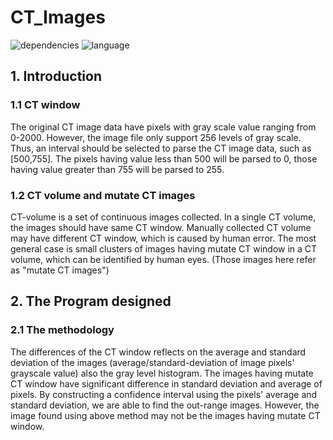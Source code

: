 # CT_Images
![dependencies](https://img.shields.io/badge/Dependencies-Processing_2.x-blue)
![language](https://img.shields.io/badge/Language-Java-red)


## 1. Introduction
### 1.1 CT window
The original CT image data have pixels with gray scale value ranging from 0-2000.
However, the image file only support 256 levels of gray scale. Thus, an interval should be selected to parse the CT image data, such as [500,755]. The pixels having value less than 500 will be parsed to 0, those having value greater than 755 will be parsed to 255.

### 1.2 CT volume and mutate CT images
CT-volume is a set of continuous images collected. 
In a single CT volume, the images should have same CT window. 
Manually collected CT volume may have different CT window, which is caused by human error. The most general case is small clusters of images having mutate CT window in a CT volume, which can be identified by human eyes. (Those images here refer as "mutate CT images")

## 2. The Program designed 
### 2.1 The methodology
The differences of the CT window reflects on the average and standard deviation of the images (average/standard-deviation of 
image pixels' grayscale value) also the gray level histogram. The images having mutate CT window have significant difference 
in standard deviation and average of pixels. By constructing a confidence interval using the pixels' average and standard deviation,
we are able to find the out-range images. However, the image found using above method may not be the images having mutate CT window.





